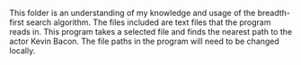 This folder is an understanding of my knowledge and usage of the breadth-first search algorithm.
The files included are text files that the program reads in. 
This program takes a selected file and finds the nearest path to the actor Kevin Bacon.
The file paths in the program will need to be changed locally.
